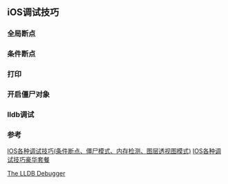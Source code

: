 ##  iOS调试技巧


### 全局断点


### 条件断点


### 打印

### 开启僵尸对象


### lldb调试







### 参考
[IOS各种调试技巧(条件断点、僵尸模式、内存检测、图层透视图模式)](https://blog.csdn.net/Jason_chen13/article/details/50738201)
[IOS各种调试技巧豪华套餐](https://www.jianshu.com/p/92d949a6d4e7)

[The LLDB Debugger](http://lldb.llvm.org/index.html)

